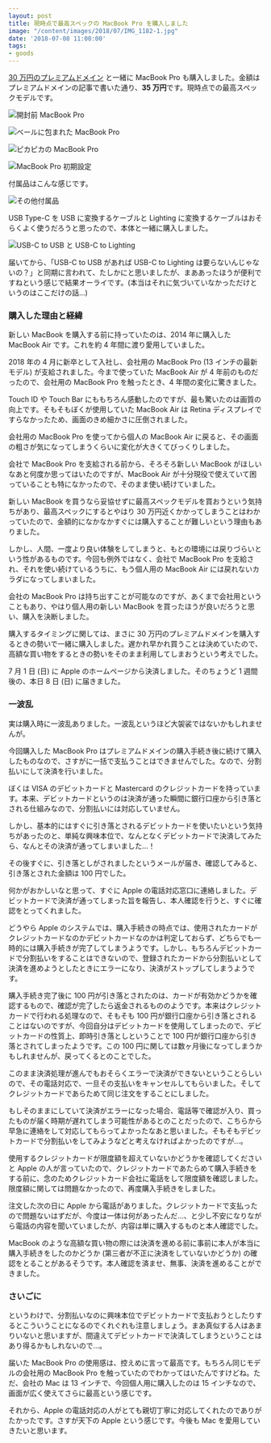 ```yaml
---
layout: post
title: 現時点で最高スペックの MacBook Pro を購入しました
image: "/content/images/2018/07/IMG_1182-1.jpg"
date: '2018-07-08 11:00:00'
tags:
- goods
---
```


[30 万円のプレミアムドメイン](https://noraworld.blog/get-noraworld-com/) と一緒に MacBook Pro も購入しました。金額はプレミアムドメインの記事で書いた通り、**35 万円**です。現時点での最高スペックモデルです。

![開封前 MacBook Pro](/content/images/2018/07/IMG_1182.jpg)

![ベールに包まれた MacBook Pro](/content/images/2018/07/IMG_1183.jpg)

![ピカピカの MacBook Pro](/content/images/2018/07/IMG_1184.jpg)

![MacBook Pro 初期設定](/content/images/2018/07/IMG_1197.jpg)

付属品はこんな感じです。

![その他付属品](/content/images/2018/07/IMG_1185.jpg)

USB Type-C を USB に変換するケーブルと Lighting に変換するケーブルはおそらくよく使うだろうと思ったので、本体と一緒に購入しました。

![USB-C to USB と USB-C to Lighting](/content/images/2018/07/IMG_1178.jpg)

届いてから、「USB-C to USB があれば USB-C to Lighting は要らないんじゃないの？」と同期に言われて、たしかにと思いましたが、まああったほうが便利ですねという感じで結果オーライです。(本当はそれに気づいていなかっただけというのはここだけの話...)

### 購入した理由と経緯
新しい MacBook を購入する前に持っていたのは、2014 年に購入した MacBook Air です。これを約 4 年間に渡り愛用していました。

2018 年の 4 月に新卒として入社し、会社用の MacBook Pro (13 インチの最新モデル) が支給されました。今まで使っていた MacBook Air が 4 年前のものだったので、会社用の MacBook Pro を触ったとき、4 年間の変化に驚きました。

Touch ID や Touch Bar にももちろん感動したのですが、最も驚いたのは画質の向上です。そもそもぼくが使用していた MacBook Air は Retina ディスプレイですらなかったため、画面のきめ細かさに圧倒されました。

会社用の MacBook Pro を使ってから個人の MacBook Air に戻ると、その画面の粗さが気になってしまうくらいに変化が大きくてびっくりしました。

会社で MacBook Pro を支給される前から、そろそろ新しい MacBook がほしいなあと何度か思ってはいたのですが、MacBook Air が十分現役で使えていて困っていることも特になかったので、そのまま使い続けていました。

新しい MacBook を買うなら妥協せずに最高スペックモデルを買おうという気持ちがあり、最高スペックにするとやはり 30 万円近くかかってしまうことはわかっていたので、金額的になかなかすぐには購入することが難しいという理由もありました。

しかし、人間、一度より良い体験をしてしまうと、もとの環境には戻りづらいという性があるものです。今回も例外ではなく、会社で MacBook Pro を支給され、それを使い続けているうちに、もう個人用の MacBook Air には戻れないカラダになってしまいました。

会社の MacBook Pro は持ち出すことが可能なのですが、あくまで会社用ということもあり、やはり個人用の新しい MacBook を買ったほうが良いだろうと思い、購入を決断しました。

購入するタイミングに関しては、まさに 30 万円のプレミアムドメインを購入するときの勢いで一緒に購入しました。遅かれ早かれ買うことは決めていたので、高額な買い物をするときの勢いをそのまま利用してしまおうという考えでした。

7 月 1 日 (日) に Apple のホームページから決済しました。そのちょうど 1 週間後の、本日 8 日 (日) に届きました。

### 一波乱
実は購入時に一波乱ありました。一波乱というほど大袈裟ではないかもしれませんが。

今回購入した MacBook Pro はプレミアムドメインの購入手続き後に続けて購入したものなので、さすがに一括で支払うことはできませんでした。なので、分割払いにして決済を行いました。

ぼくは VISA のデビットカードと Mastercard のクレジットカードを持っています。本来、デビットカードというのは決済が通った瞬間に銀行口座から引き落とされる仕組みなので、分割払いには対応していません。

しかし、基本的にはすぐに引き落とされるデビットカードを使いたいという気持ちがあったのと、単純な興味本位で、なんとなくデビットカードで決済してみたら、なんとその決済が通ってしまいました...！

その後すぐに、引き落としがされましたというメールが届き、確認してみると、引き落とされた金額は 100 円でした。

何かがおかしいなと思って、すぐに Apple の電話対応窓口に連絡しました。デビットカードで決済が通ってしまった旨を報告し、本人確認を行うと、すぐに確認をとってくれました。

どうやら Apple のシステムでは、購入手続きの時点では、使用されたカードがクレジットカードなのかデビットカードなのかは判定しておらず、どちらでも一時的には購入手続きが完了してしまうようです。しかし、もちろんデビットカードで分割払いをすることはできないので、登録されたカードから分割払いとして決済を進めようとしたときにエラーになり、決済がストップしてしまうようです。

購入手続き完了後に 100 円が引き落とされたのは、カードが有効かどうかを確認するもので、確認が完了したら返金されるもののようです。本来はクレジットカードで行われる処理なので、そもそも 100 円が銀行口座から引き落とされることはないのですが、今回自分はデビットカードを使用してしまったので、デビットカードの性質上、即時引き落としということで 100 円が銀行口座から引き落とされてしまったようです。この 100 円に関しては数ヶ月後になってしまうかもしれませんが、戻ってくるとのことでした。

このまま決済処理が進んでもおそらくエラーで決済ができないということらしいので、その電話対応で、一旦その支払いをキャンセルしてもらいました。そしてクレジットカードであらためて同じ注文をすることにしました。

もしそのままにしていて決済がエラーになった場合、電話等で確認が入り、買ったものが届く時期が遅れてしまう可能性があるとのことだったので、こちらから早急に連絡をして対応してもらってよかったなあと思いました。そもそもデビットカードで分割払いをしてみようなどと考えなければよかったのですが...。

使用するクレジットカードが限度額を超えていないかどうかを確認してくださいと Apple の人が言っていたので、クレジットカードであたらめて購入手続きをする前に、念のためクレジットカード会社に電話をして限度額を確認しました。限度額に関しては問題なかったので、再度購入手続きをしました。

注文した次の日に Apple から電話がありました。クレジットカードで支払ったので問題ないはずだが、今度は一体は何があったんだ...、と少し不安になりながら電話の内容を聞いていましたが、内容は単に購入するものと本人確認でした。

MacBook のような高額な買い物の際には決済を進める前に事前に本人が本当に購入手続きをしたのかどうか (第三者が不正に決済をしていないかどうか) の確認をとることがあるそうです。本人確認を済ませ、無事、決済を進めることができました。

### さいごに
というわけで、分割払いなのに興味本位でデビットカードで支払おうとしたりするとこういうことになるのでくれぐれも注意しましょう。まあ真似する人はあまりいないと思いますが、間違えてデビットカードで決済してしまうということはあり得るかもしれないので...。

届いた MacBook Pro の使用感は、控えめに言って最高です。もちろん同じモデルの会社用の MacBook Pro を触っていたのでわかってはいたんですけどね。ただ、会社の Mac は 13 インチで、今回個人用に購入したのは 15 インチなので、画面が広く使えてさらに最高という感じです。

それから、Apple の電話対応の人がとても親切丁寧に対応してくれたのでありがたかったです。さすが天下の Apple という感じです。今後も Mac を愛用していきたいと思います。